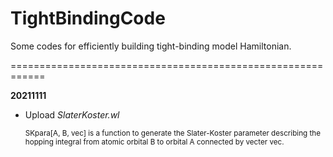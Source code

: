 # TightBindingCode
Some codes for efficiently building tight-binding model Hamiltonian.

============================================================

**20211111**
- Upload *SlaterKoster.wl*

  <small>SKpara\[A, B, vec\] is a function to generate the Slater-Koster parameter describing the hopping integral from atomic orbital B to orbital A connected by vecter vec.</small>
